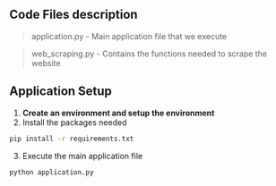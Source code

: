 ## Code Files description

> application.py - Main application file that we execute

> web_scraping.py - Contains the functions needed to scrape the website

## Application Setup

1. **Create an environment and setup the environment**
2. Install the packages needed

```bash
pip install -r requirements.txt
```

3. Execute the main application file

```bash
python application.py
```
